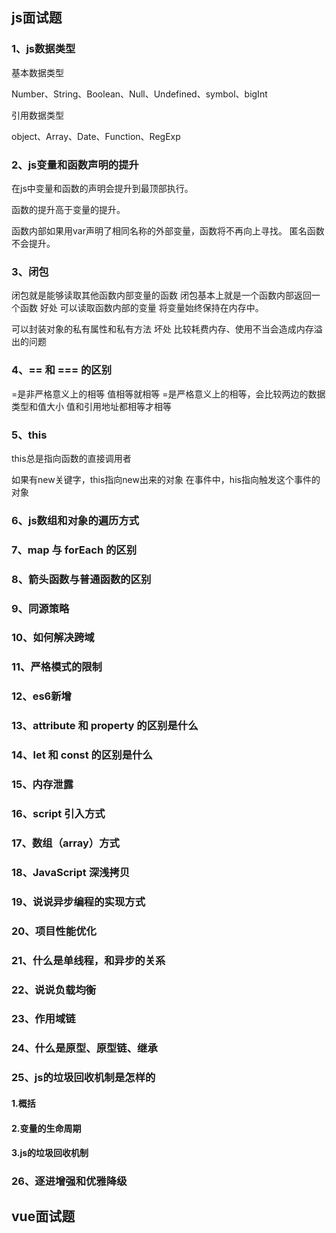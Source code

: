 ## js面试题

### 1、js数据类型

基本数据类型

Number、String、Boolean、Null、Undefined、symbol、bigInt

引用数据类型

object、Array、Date、Function、RegExp

### 2、js变量和函数声明的提升

在js中变量和函数的声明会提升到最顶部执行。

函数的提升高于变量的提升。

函数内部如果用var声明了相同名称的外部变量，函数将不再向上寻找。
匿名函数不会提升。

### 3、闭包

闭包就是能够读取其他函数内部变量的函数
闭包基本上就是一个函数内部返回一个函数
好处
可以读取函数内部的变量
将变量始终保持在内存中。

可以封装对象的私有属性和私有方法
坏处
比较耗费内存、使用不当会造成内存溢出的问题

### 4、== 和 === 的区别

=是非严格意义上的相等
值相等就相等
=是严格意义上的相等，会比较两边的数据类型和值大小
值和引用地址都相等才相等

### 5、this

this总是指向函数的直接调用者

如果有new关键字，this指向new出来的对象
在事件中，his指向触发这个事件的对象

### 6、js数组和对象的遍历方式

### 7、map 与 forEach 的区别

### 8、箭头函数与普通函数的区别

### 9、同源策略

### 10、如何解决跨域

### 11、严格模式的限制

### 12、es6新增

### 13、attribute 和 property 的区别是什么

### 14、let 和 const 的区别是什么

### 15、内存泄露

### 16、script 引入方式

### 17、数组（array）方式

### 18、JavaScript 深浅拷贝

### 19、说说异步编程的实现方式

### 20、项目性能优化

### 21、什么是单线程，和异步的关系

### 22、说说负载均衡

### 23、作用域链

### 24、什么是原型、原型链、继承

### 25、js的垃圾回收机制是怎样的

####  1.概括

#### 2.变量的生命周期

#### 3.js的垃圾回收机制

### 26、逐进增强和优雅降级

## vue面试题



